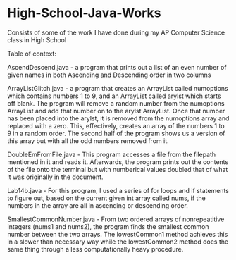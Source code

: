 # High-School-Java-Works
Consists of some of the work I have done during my AP Computer Science class in High School

Table of context:

AscendDescend.java - a program that prints out a list of an even number of given names in both Ascending and Descending order in two columns

ArrayListGlitch.java - a program that creates an ArrayList called numoptions which contains numbers 1 to 9, and an ArrayList called arylst which starts off blank. The program will remove a random number from the numoptions ArrayList and add that number on to the arylst ArrayList. Once that number has been placed into the arylst, it is removed from the numoptions array and replaced with a zero. This, effectively, creates an array of the numbers 1 to 9 in a random order. The second half of the program shows us a version of this array but with all the odd numbers removed from it.

DoubleEmFromFile.java - This program accesses a file from the filepath mentioned in it and reads it. Afterwards, the program prints out the contents of the file onto the terminal but with numberical values doubled that of what it was originally in the document.

Lab14b.java - For this program, I used a series of for loops and if statements to figure out, based on the current given int array called nums, if the numbers in the array are all in ascending or descending order.

SmallestCommonNumber.java - From two ordered arrays of nonrepeatitive integers (nums1 and nums2), the program finds the smallest common number between the two arrays. The lowestCommon1 method achieves this in a slower than necessary way while the lowestCommon2 method does the same thing through a less computationally heavy procedure.
